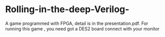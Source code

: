 # Rolling-in-the-deep-Verilog-
A game programmed with FPGA, detail is in the presentation.pdf. For running this game , you need got a DES2 board connect with your monitor
